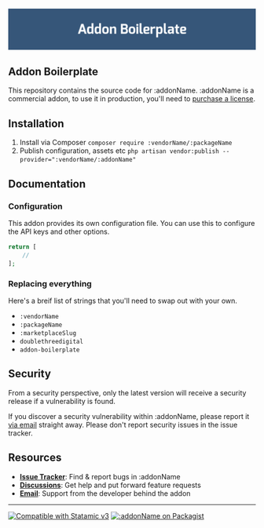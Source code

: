 ![Banner](https://raw.githubusercontent.com/doublethreedigital/addon-boilerplate/master/banner.png)

## Addon Boilerplate

This repository contains the source code for :addonName. :addonName is a commercial addon, to use it in production, you'll need to [purchase a license](https://statamic.com/:marketplaceSlug).

## Installation

1. Install via Composer `composer require :vendorName/:packageName`
2. Publish configuration, assets etc `php artisan vendor:publish --provider=":vendorName/:addonName"`

## Documentation

### Configuration

This addon provides its own configuration file. You can use this to configure the API keys and other options.

```php
return [
    //
];
```

### Replacing everything

Here's a breif list of strings that you'll need to swap out with your own.

* `:vendorName`
* `:packageName`
* `:marketplaceSlug`
* `doublethreedigital`
* `addon-boilerplate`

## Security

From a security perspective, only the latest version will receive a security release if a vulnerability is found.

If you discover a security vulnerability within :addonName, please report it [via email](mailto::vendorEmail) straight away. Please don't report security issues in the issue tracker.

## Resources

* [**Issue Tracker**](https://github.com/:vendorName/:addonName/issues): Find & report bugs in :addonName
* [**Discussions**](https://github.com/:vendorName/:addonName/discussions): Get help and put forward feature requests
* [**Email**](mailto::vendorEmail): Support from the developer behind the addon

---

<p>
<a href="https://statamic.com"><img src="https://img.shields.io/badge/Statamic-3.0+-FF269E?style=for-the-badge" alt="Compatible with Statamic v3"></a>
<a href="https://packagist.org/packages/:vendorName/:addonName/stats"><img src="https://img.shields.io/packagist/v/:vendorName/:addonName?style=for-the-badge" alt=":addonName on Packagist"></a>
</p>
